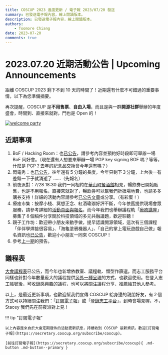 ```yaml
---
title: COSCUP 2023 進度更新 / 電子報 2023/07/20 發送
summary: 已發送電子報內容，線上閱讀版本。
description: 已發送電子報內容，線上閱讀版本。
authors:
    - Toomore Chiang
date: 2023-07-20
comments: true
---
```


# 2023.07.20 近期活動公告 | Upcoming Announcements

距離 COSCUP 2023 剩下不到 10 天的時間了！近期還有什麼不可錯過的重要事情，以下為您準備摘要。

再次提醒，COSCUP 是**不用售票**、**自由入場**，而且是與一群**開源社群**舉辦的年度盛會，時間到、直接來就對，門也是 Open 的！

<a href="https://blog.coscup.org/2023/07/welcome-party-20230728-1815-2130-utc8.html?utm_source=newsletter&utm_medium=email&utm_campaign=advance_notice_230720"><img src="https://volunteer.coscup.org/img/paper_756_E8D575.png" alt="welcome party" title="welcome party"></a>

## 近期事項

1. BoF / Hacking Room：也[已公告](https://blog.coscup.org/2023/07/coscup-2023-bof-hacking-room.html?utm_source=newsletter&utm_medium=email&utm_campaign=advance_notice_230720)，請參考內容並預約好時段即可舉辦一場 BoF 同好會。（現在還有人想要來舉辦一場 PGP key signing BOF 嗎？等等，什麼是 PGP？去年的紀念品交換會今年還有嗎？）
2. 閃電秀：也[已公告](https://blog.coscup.org/2023/07/coscup-lightning-talk-20.html?utm_source=newsletter&utm_medium=email&utm_campaign=advance_notice_230720)，往年還有５分鐘的長度，今年只剩下３分鐘，上台後一有差錯一下子就消逝了 ......（先報名）
3. 前夜派對：7/28 18:30 我們一同相約在[華山町餐酒館](https://www.google.com/maps/search/%E8%8F%AF%E5%B1%B1%E7%94%BA%E9%A4%90%E9%85%92%E9%A4%A8)相見，暢飲券已開始販售，也是不用報名，直接來就對了，暢飲券可以幫我們折抵場地費，也請多多購券支持！詳細的活動內容請參考[已公告文章](https://blog.coscup.org/2023/07/welcome-party-20230728-1815-2130-utc8.html?utm_source=newsletter&utm_medium=email&utm_campaign=advance_notice_230720)或分享。（有彩蛋！）
4. 療癒市集：按摩小棧、冥想正念、紅酒瑜珈好評不斷，今年依舊提供現場會眾服務，請參考詳細的[活動頁面與報名](https://blog.coscup.org/2023/07/introducing-healing-market-with-yoga.html?utm_source=newsletter&utm_medium=email&utm_campaign=advance_notice_230720)，而今年我們也舉辦議程軌「[療癒講座](https://volunteer.coscup.org/schedule/2023/talks/5133e/%E7%A7%91%E6%8A%80%E9%A0%98%E5%9F%9F%E7%9A%84%E5%A4%9A%E5%85%83%E5%85%B1%E8%9E%8D+-+%E7%99%82%E7%99%92%E8%AC%9B%E5%BA%A7?utm_source=newsletter&utm_medium=email&utm_campaign=advance_notice_230720)」募集了８個稿件分享關於科技領域的多元共融議題，歡迎聆聽！
5. 親子工作坊：歡迎帶小朋友來動手做，提早認識開源領域，這次有三個課程「伴伴學焊接很容易」、「海龜塗鴉機器人」、「自己的掌上電玩遊戲自己做」報名資訊也[已公告](https://blog.coscup.org/2023/07/parent-child-workshops.html?utm_source=newsletter&utm_medium=email&utm_campaign=advance_notice_230720)，歡迎小小朋友一同來 COSCUP！
6. 參考[上一期](https://blog.coscup.org/2023/07/20230708-upcoming-announcements.html?utm_source=newsletter&utm_medium=email&utm_campaign=advance_notice_230720)的預告。

## 議程表

[大會議程表](https://coscup.org/2023/zh-TW/session?utm_source=newsletter&utm_medium=email&utm_campaign=advance_notice_230720)已公告，而今年也新增依教室、議程軌、類型作篩選。而志工服務平台同樣也針對今年數量龐大的議程提供[另外一種呈現](https://volunteer.coscup.org/schedule/2023?utm_source=newsletter&utm_medium=email&utm_campaign=advance_notice_230720)的方式，也歡迎使用。在登入志工帳號後，可收錄感興趣的議程，也可以將關注議程分享、推薦給[其他人參考](https://volunteer.coscup.org/schedule/2023/talks/fav/share/e519da5c-13dc-4049-891b-92583d5cc773?utm_source=newsletter&utm_medium=email&utm_campaign=advance_notice_230720)。

以上，是最近更新事項，也歡迎幫我們宣傳 COSCUP 給身邊的親朋好友，有２個方式可以持續關注我們：「[訂閱電子報](https://secretary.coscup.org/subscribe/coscup?utm_source=newsletter&utm_medium=email&utm_campaign=advance_notice_230720)」或「[登錄志工平台](https://volunteer.coscup.org/?utm_source=newsletter&utm_medium=email&utm_campaign=advance_notice_230720)」，到時會場見喔，不，Stacey 我們先在前夜派對上見！

!!! tip "訂閱電子報"

    以上內容是來自於大會定期發佈的活動更新訊息，持續收到 COSCUP 最新資訊，歡迎[訂閱電子報](https://secretary.coscup.org/subscribe/coscup)。

    [前往訂閱電子報](https://secretary.coscup.org/subscribe/coscup){ .md-button .md-button--primary }
